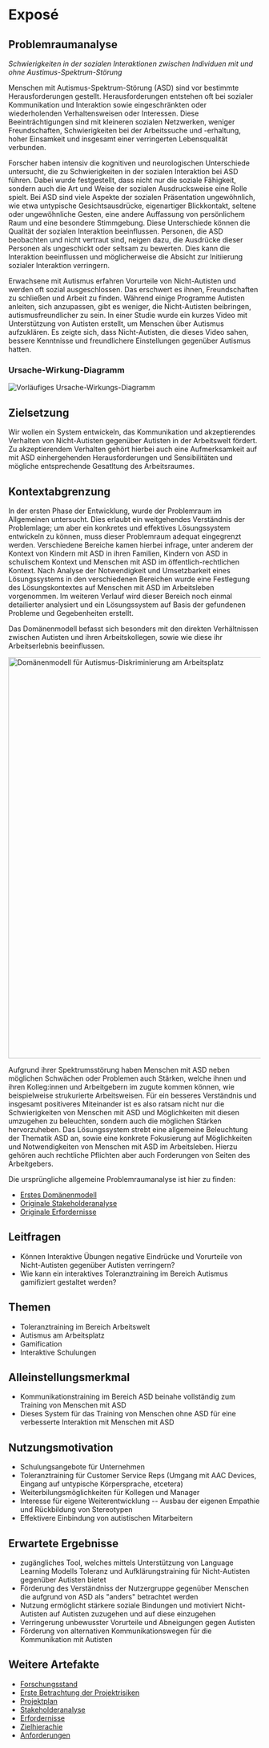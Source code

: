 # Exposé

## Problemraumanalyse

*Schwierigkeiten in der sozialen Interaktionen zwischen Individuen mit und ohne Austimus-Spektrum-Störung*

Menschen mit Autismus-Spektrum-Störung (ASD) sind vor bestimmte Herausforderungen gestellt. Herausforderungen entstehen oft bei sozialer Kommunikation und Interaktion sowie eingeschränkten oder wiederholenden Verhaltensweisen oder Interessen. Diese Beeinträchtigungen sind mit kleineren sozialen Netzwerken, weniger Freundschaften, Schwierigkeiten bei der Arbeitssuche und -erhaltung, hoher Einsamkeit und insgesamt einer verringerten Lebensqualität verbunden. 

Forscher haben intensiv die kognitiven und neurologischen Unterschiede untersucht, die zu Schwierigkeiten in der sozialen Interaktion bei ASD führen. Dabei wurde festgestellt, dass nicht nur die soziale Fähigkeit, sondern auch die Art und Weise der sozialen Ausdrucksweise eine Rolle spielt. Bei ASD sind viele Aspekte der sozialen Präsentation ungewöhnlich, wie etwa untypische Gesichtsausdrücke, eigenartiger Blickkontakt, seltene oder ungewöhnliche Gesten, eine andere Auffassung von persönlichem Raum und eine besondere Stimmgebung. Diese Unterschiede können die Qualität der sozialen Interaktion beeinflussen. Personen, die ASD beobachten und nicht vertraut sind, neigen dazu, die Ausdrücke dieser Personen als ungeschickt oder seltsam zu bewerten. Dies kann die Interaktion beeinflussen und möglicherweise die Absicht zur Initiierung sozialer Interaktion verringern.

Erwachsene mit Autismus erfahren Vorurteile von Nicht-Autisten und werden oft sozial ausgeschlossen. Das erschwert es ihnen, Freundschaften zu schließen und Arbeit zu finden. Während einige Programme Autisten anleiten, sich anzupassen, gibt es weniger, die Nicht-Autisten beibringen, autismusfreundlicher zu sein. In einer Studie wurde ein kurzes Video mit Unterstützung von Autisten erstellt, um Menschen über Autismus aufzuklären. Es zeigte sich, dass Nicht-Autisten, die dieses Video sahen, bessere Kenntnisse und freundlichere Einstellungen gegenüber Autismus hatten.

### Ursache-Wirkung-Diagramm

![Vorläufiges Ursache-Wirkungs-Diagramm](https://github.com/raziel-razmattaz/EPWS2324EngelHatzkeBreidbach/assets/116623272/fdd04687-a7e6-4194-892d-5eec860b9854)

## Zielsetzung

Wir wollen ein System entwickeln, das Kommunikation und akzeptierendes Verhalten von Nicht-Autisten gegenüber Autisten in der Arbeitswelt fördert. Zu akzeptierendem Verhalten gehört hierbei auch eine Aufmerksamkeit auf mit ASD einhergehenden Herausforderungen und Sensibilitäten und mögliche entsprechende Gesatltung des Arbeitsraumes.

## Kontextabgrenzung

In der ersten Phase der Entwicklung, wurde der Problemraum im Allgemeinen untersucht. Dies erlaubt ein weitgehendes Verständnis der Problemlage; um aber ein konkretes und effektives Lösungssystem entwickeln zu können, muss dieser Problemraum adequat eingegrenzt werden. Verschiedene Bereiche kamen hierbei infrage, unter anderem der Kontext von Kindern mit ASD in ihren Familien, Kindern von ASD in schulischem Kontext und Menschen mit ASD im öffentlich-rechtlichen Kontext. Nach Analyse der Notwendigkeit und Umsetzbarkeit eines Lösungssystems in den verschiedenen Bereichen wurde eine Festlegung des Lösungskontextes auf Menschen mit ASD im Arbeitsleben vorgenommen. Im weiteren Verlauf wird dieser Bereich noch einmal detailierter analysiert und ein Lösungssystem auf Basis der gefundenen Probleme und Gegebenheiten erstellt.

Das Domänenmodell befasst sich besonders mit den direkten Verhältnissen zwischen Autisten und ihren Arbeitskollegen, sowie wie diese ihr Arbeitserlebnis beeinflussen.

<img src="Artefacts/IteriertesDomänenmodell_nachAudit2.jpeg" alt="Domänenmodell für Autismus-Diskriminierung am Arbeitsplatz" width="800px"/>

Aufgrund ihrer Spektrumsstörung haben Menschen mit ASD neben möglichen Schwächen oder Problemen auch Stärken, welche ihnen und ihren Kolleg:innen und Arbeitgebern im zugute kommen können, wie beispielweise strukurierte Arbeitsweisen. Für ein besseres Verständnis und insgesamt positiveres Miteinander ist es also ratsam nicht nur die Schwierigkeiten von Menschen mit ASD und Möglichkeiten mit diesen umzugehen zu beleuchten, sondern auch die möglichen Stärken hervorzuheben. Das Lösungssystem strebt eine allgemeine Beleuchtung der Thematik ASD an, sowie eine konkrete Fokusierung auf Möglichkeiten und Notwendigkeiten von Menschen mit ASD im Arbeitsleben. Hierzu gehören auch rechtliche Pflichten aber auch Forderungen von Seiten des Arbeitgebers. 

Die ursprüngliche allgemeine Problemraumanalyse ist hier zu finden:

- [Erstes Domänenmodell](Artefacts/Original_Domaenenmodell.md)
- [Originale Stakeholderanalyse](Artefacts/Original_Stakeholder.md)
- [Originale Erfordernisse](Artefacts/Original_Erfordernisse.md)

## Leitfragen

- Können Interaktive Übungen negative Eindrücke und Vorurteile von Nicht-Autisten gegenüber Autisten verringern?
- Wie kann ein interaktives Toleranztraining im Bereich Autismus gamifiziert gestaltet werden?

## Themen 

- Toleranztraining im Bereich Arbeitswelt
- Autismus am Arbeitsplatz
- Gamification
- Interaktive Schulungen

## Alleinstellungsmerkmal

- Kommunikationstraining im Bereich ASD beinahe vollständig zum Training von Menschen mit ASD
- Dieses System für das Training von Menschen ohne ASD für eine verbesserte Interaktion mit Menschen mit ASD

## Nutzungsmotivation

- Schulungsangebote für Unternehmen
- Toleranztraining für Customer Service Reps (Umgang mit AAC Devices, Eingang auf untypische Körpersprache, etcetera)
- Weiterbilungsmöglichkeiten für Kollegen und Manager
- Interesse für eigene Weiterentwicklung -- Ausbau der eigenen Empathie und Rückbildung von Stereotypen
- Effektivere Einbindung von autistischen Mitarbeitern

## Erwartete Ergebnisse

- zugängliches Tool, welches mittels Unterstützung von Language Learning Modells Toleranz und Aufklärungstraining für Nicht-Autisten gegenüber Autisten bietet
- Förderung des Verständniss der Nutzergruppe gegenüber Menschen die aufgrund von ASD als "anders" betrachtet werden
- Nutzung ermöglicht stärkere soziale Bindungen und motiviert Nicht-Autisten auf Autisten zuzugehen und auf diese einzugehen
- Verringerung unbewusster Vorurteile und Abneigungen gegen Autisten
- Förderung von alternativen Kommunikationswegen für die Kommunikation mit Autisten

## Weitere Artefakte

- [Forschungsstand](Artefacts/Quellen.md)
- [Erste Betrachtung der Projektrisiken](Artefacts/Projektrisiken.md)
- [Projektplan](Artefacts/Projektplan.md)
- [Stakeholderanalyse](Artefacts/Stakeholder.md)
- [Erfordernisse](Artefacts/Erfordernisse.md)
- [Zielhierachie](Artefacts/Zielhierachie.md)
- [Anforderungen](Artefacts/Anforderungen.md)







